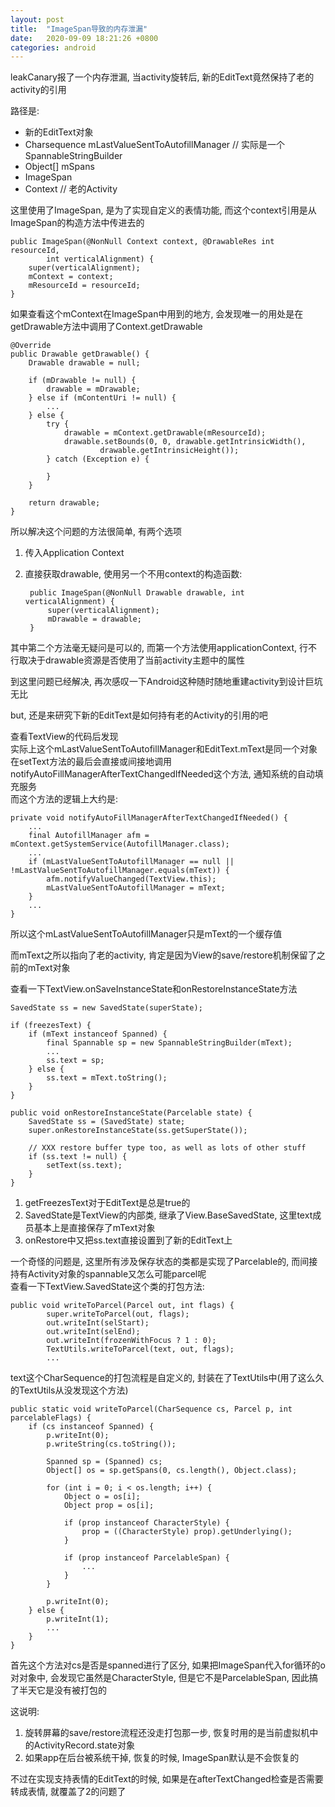 ```yaml
---
layout: post
title:  "ImageSpan导致的内存泄漏"
date:   2020-09-09 18:21:26 +0800
categories: android
---
```



leakCanary报了一个内存泄漏, 当activity旋转后, 新的EditText竟然保持了老的activity的引用

路径是:
  * 新的EditText对象
  * Charsequence mLastValueSentToAutofillManager    // 实际是一个SpannableStringBuilder
  * Object[] mSpans
  * ImageSpan
  * Context // 老的Activity

这里使用了ImageSpan, 是为了实现自定义的表情功能, 而这个context引用是从ImageSpan的构造方法中传进去的

    public ImageSpan(@NonNull Context context, @DrawableRes int resourceId,
            int verticalAlignment) {
        super(verticalAlignment);
        mContext = context;
        mResourceId = resourceId;
    }

如果查看这个mContext在ImageSpan中用到的地方, 会发现唯一的用处是在getDrawable方法中调用了Context.getDrawable

    @Override
    public Drawable getDrawable() {
        Drawable drawable = null;

        if (mDrawable != null) {
            drawable = mDrawable;
        } else if (mContentUri != null) {
            ...
        } else {
            try {
                drawable = mContext.getDrawable(mResourceId);
                drawable.setBounds(0, 0, drawable.getIntrinsicWidth(),
                        drawable.getIntrinsicHeight());
            } catch (Exception e) {
                
            }
        }

        return drawable;
    }

所以解决这个问题的方法很简单, 有两个选项
1. 传入Application Context
2. 直接获取drawable, 使用另一个不用context的构造函数:

        public ImageSpan(@NonNull Drawable drawable, int verticalAlignment) {
            super(verticalAlignment);
            mDrawable = drawable;
        }

其中第二个方法毫无疑问是可以的, 而第一个方法使用applicationContext, 行不行取决于drawable资源是否使用了当前activity主题中的属性

到这里问题已经解决, 再次感叹一下Android这种随时随地重建activity到设计巨坑无比

but, 还是来研究下新的EditText是如何持有老的Activity的引用的吧

查看TextView的代码后发现  
实际上这个mLastValueSentToAutofillManager和EditText.mText是同一个对象  
在setText方法的最后会直接或间接地调用notifyAutoFillManagerAfterTextChangedIfNeeded这个方法, 通知系统的自动填充服务  
而这个方法的逻辑上大约是:

    private void notifyAutoFillManagerAfterTextChangedIfNeeded() {
        ...
        final AutofillManager afm = mContext.getSystemService(AutofillManager.class);
        ...
        if (mLastValueSentToAutofillManager == null || !mLastValueSentToAutofillManager.equals(mText)) {
            afm.notifyValueChanged(TextView.this);
            mLastValueSentToAutofillManager = mText;
        }
        ...
    }

所以这个mLastValueSentToAutofillManager只是mText的一个缓存值

而mText之所以指向了老的activity, 肯定是因为View的save/restore机制保留了之前的mText对象

查看一下TextView.onSaveInstanceState和onRestoreInstanceState方法

    SavedState ss = new SavedState(superState);

    if (freezesText) {
        if (mText instanceof Spanned) {
            final Spannable sp = new SpannableStringBuilder(mText);
            ...
            ss.text = sp;
        } else {
            ss.text = mText.toString();
        }
    }

    public void onRestoreInstanceState(Parcelable state) {
        SavedState ss = (SavedState) state;
        super.onRestoreInstanceState(ss.getSuperState());

        // XXX restore buffer type too, as well as lots of other stuff
        if (ss.text != null) {
            setText(ss.text);
        }
    }

1. getFreezesText对于EditText是总是true的
2. SavedState是TextView的内部类, 继承了View.BaseSavedState, 这里text成员基本上是直接保存了mText对象
3. onRestore中又把ss.text直接设置到了新的EditText上


一个奇怪的问题是, 这里所有涉及保存状态的类都是实现了Parcelable的, 而间接持有Activity对象的spannable又怎么可能parcel呢  
查看一下TextView.SavedState这个类的打包方法:

    public void writeToParcel(Parcel out, int flags) {
            super.writeToParcel(out, flags);
            out.writeInt(selStart);
            out.writeInt(selEnd);
            out.writeInt(frozenWithFocus ? 1 : 0);
            TextUtils.writeToParcel(text, out, flags);
            ...

text这个CharSequence的打包流程是自定义的, 封装在了TextUtils中(用了这么久的TextUtils从没发现这个方法)

    public static void writeToParcel(CharSequence cs, Parcel p, int parcelableFlags) {
        if (cs instanceof Spanned) {
            p.writeInt(0);
            p.writeString(cs.toString());

            Spanned sp = (Spanned) cs;
            Object[] os = sp.getSpans(0, cs.length(), Object.class);

            for (int i = 0; i < os.length; i++) {
                Object o = os[i];
                Object prop = os[i];

                if (prop instanceof CharacterStyle) {
                    prop = ((CharacterStyle) prop).getUnderlying();
                }

                if (prop instanceof ParcelableSpan) {
                    ...
                }
            }

            p.writeInt(0);
        } else {
            p.writeInt(1);
            ...
        }
    }

首先这个方法对cs是否是spanned进行了区分, 如果把ImageSpan代入for循环的o对对象中, 会发现它虽然是CharacterStyle, 但是它不是ParcelableSpan, 因此搞了半天它是没有被打包的

这说明: 
1. 旋转屏幕的save/restore流程还没走打包那一步, 恢复时用的是当前虚拟机中的ActivityRecord.state对象
2. 如果app在后台被系统干掉, 恢复的时候, ImageSpan默认是不会恢复的

不过在实现支持表情的EditText的时候, 如果是在afterTextChanged检查是否需要转成表情, 就覆盖了2的问题了